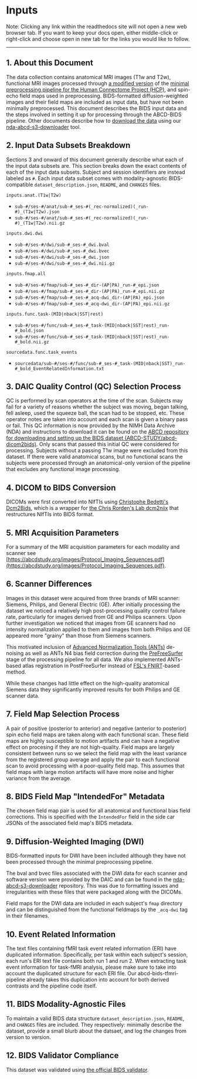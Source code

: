 # Inputs

Note: Clicking any link within the readthedocs site will not open a new web browser tab.  If you want to keep your docs open, either middle-click or right-click and choose open in new tab for the links you would like to follow.

---

## 1. About this Document

The data collection contains anatomical MRI images (T1w and T2w), functional MRI images processed through [a modified version](https://github.com/DCAN-Labs/DCAN-HCP) of the [minimal preprocessing pipeline for the Human Connectome Project (HCP)](https://doi.org/10.1016/j.neuroimage.2013.04.127), and spin-echo field maps used in preprocessing.  BIDS-formatted diffusion-weighted images and their field maps are included as input data, but have not been minimally preprocessed.  This document describes the BIDS input data and the steps involved in setting it up for processing through the ABCD-BIDS pipeline. Other documents describe how to [download the data](https://collection3165.readthedocs.io/en/stable/recommendations/#4-downloading-and-unpacking-data) using our [nda-abcd-s3-downloader](https://github.com/ABCD-STUDY/nda-abcd-s3-downloader) tool.

## 2. Input Data Subsets Breakdown

Sections 3 and onward of this document generally describe what each of the input data subsets are.  This section breaks down the exact contents of each of the input data subsets.  Subject and session identifiers are instead labeled as `#`.  Each input data subset comes with modality-agnostic BIDS-compatible `dataset_description.json`, `README`, and `CHANGES` files.

`inputs.anat.(T1w|T2w)`

- `sub-#/ses-#/anat/sub-#_ses-#(_rec-normalized)(_run-#)_(T1w|T2w).json`
- `sub-#/ses-#/anat/sub-#_ses-#(_rec-normalized)(_run-#)_(T1w|T2w).nii.gz`

`inputs.dwi.dwi`

- `sub-#/ses-#/dwi/sub-#_ses-#_dwi.bval`
- `sub-#/ses-#/dwi/sub-#_ses-#_dwi.bvec`
- `sub-#/ses-#/dwi/sub-#_ses-#_dwi.json`
- `sub-#/ses-#/dwi/sub-#_ses-#_dwi.nii.gz`

`inputs.fmap.all`

- `sub-#/ses-#/fmap/sub-#_ses-#_dir-(AP|PA)_run-#_epi.json`
- `sub-#/ses-#/fmap/sub-#_ses-#_dir-(AP|PA)_run-#_epi.nii.gz`
- `sub-#/ses-#/fmap/sub-#_ses-#_acq-dwi_dir-(AP|PA)_epi.json`
- `sub-#/ses-#/fmap/sub-#_ses-#_acq-dwi_dir-(AP|PA)_epi.nii.gz`

`inputs.func.task-(MID|nback|SST|rest)`

- `sub-#/ses-#/func/sub-#_ses-#_task-(MID|nback|SST|rest)_run-#_bold.json`
- `sub-#/ses-#/func/sub-#_ses-#_task-(MID|nback|SST|rest)_run-#_bold.nii.gz`

`sourcedata.func.task_events`

- `sourcedata/sub-#/ses-#/func/sub-#_ses-#_task-(MID|nback|SST)_run-#_bold_EventRelatedInformation.txt`

## 3. DAIC Quality Control (QC) Selection Process

QC is performed by scan operators at the time of the scan. Subjects may fail for a variety of reasons whether the subject was moving, began talking, fell asleep, used the squeeze ball, the scan had to be stopped, etc. These operator notes are taken into account and each scan is given a binary pass or fail.  This QC information is now provided by the NIMH Data Archive (NDA) and instructions to download it can be found on the [ABCD repository for downloading and setting up the BIDS dataset (ABCD-STUDY/abcd-dicom2bids)](https://github.com/ABCD-STUDY/abcd-dicom2bids).  Only scans that passed this initial QC were considered for processing.  Subjects without a passing T1w image were excluded from this dataset.  If there were valid anatomical scans, but no functional scans the subjects were processed through an anatomical-only version of the pipeline that excludes any functional image processing.

## 4. DICOM to BIDS Conversion

DICOMs were first converted into NIfTIs using [Christophe Bedetti's Dcm2Bids](https://github.com/cbedetti/Dcm2Bids), which is a wrapper for [the Chris Rorden's Lab dcm2niix](https://github.com/rordenlab/dcm2niix) that restructures NIfTIs into BIDS format.

## 5. MRI Acquisition Parameters

For a summary of the MRI acquisition parameters for each modality and scanner see [https://abcdstudy.org/images/Protocol_Imaging_Sequences.pdf](https://abcdstudy.org/images/Protocol_Imaging_Sequences.pdf).

## 6. Scanner Differences

Images in this dataset were acquired from three brands of MRI scanner: Siemens, Philips, and General Electric (GE).  After initially processing the dataset we noticed a relatively high post-processing quality control failure rate, particularly for images derived from GE and Philips scanners.  Upon further investigation we noticed that images from GE scanners had no intensity normalization applied to them and images from both Philips and GE appeared more "grainy" than those from Siemens scanners.

This motivated inclusion of [Advanced Normalization Tools (ANTs)](https://github.com/ANTsX/ANTs) de-noising as well as ANTs N4 bias field correction during the [PreFreeSurfer](https://github.com/DCAN-Labs/DCAN-HCP/tree/master/PreFreeSurfer) stage of the processing pipeline for all data.  We also implemented ANTs-based atlas registration in PostFreeSurfer instead of [FSL's FNIRT](https://fsl.fmrib.ox.ac.uk/fsl/fslwiki/FNIRT)-based method.

While these changes had little effect on the high-quality anatomical Siemens data they significantly improved results for both Philips and GE scanner data.

## 7. Field Map Selection Process

A pair of positive (posterior to anterior) and negative (anterior to posterior) spin echo field maps are taken along with each functional scan.  These field maps are highly susceptible to motion artifacts and can have a negative effect on procesing if they are not high-quality.  Field maps are largely consistent between runs so we select the field map with the least variance from the registered group average and apply the pair to each functional scan to avoid processing with a poor-quality field map.  This assumes that field maps with large motion artifacts will have more noise and higher variance from the average.

## 8. BIDS Field Map "IntendedFor" Metadata

The chosen field map pair is used for all anatomical and functional bias field corrections.  This is specified with the `IntendedFor` field in the side car JSONs of the associated field map's BIDS metadata.

## 9. Diffusion-Weighted Imaging (DWI)

BIDS-formatted inputs for DWI have been included although they have not been processed through the minimal preprocessing pipeline.

The bval and bvec files associated with the DWI data for each scanner and software version were provided by the DAIC and can be found in the [nda-abcd-s3-downloader](https://github.com/ABCD-STUDY/nda-abcd-s3-downloader) repository.  This was due to formatting issues and irregularities with these files that were packaged along with the DICOMs.

Field maps for the DWI data are included in each subject's `fmap` directory and can be distinguished from the functional fieldmaps by the `_acq-dwi` tag in their filenames.

## 10. Event Related Information

The text files containing fMRI task event related information (ERI) have duplicated information. Specifically, per task within each subject's session, each run's ERI text file contains both run 1 and run 2. When extracting task event information for task-fMRI analysis, please make sure to take into account the duplicated structure for each ERI file. Our abcd-bids-tfmri-pipeline already takes this duplication into account for both derived contrasts and the pipeline code itself.

## 11. BIDS Modality-Agnostic Files

To maintain a valid BIDS data structure `dataset_description.json`, `README`, and `CHANGES` files are included.  They respectively: minimally describe the dataset, provide a small blurb about the datsaet, and log the changes from version to version.

## 12. BIDS Validator Compliance

This dataset was validated using [the official BIDS validator](https://github.com/bids-standard/bids-validator).

